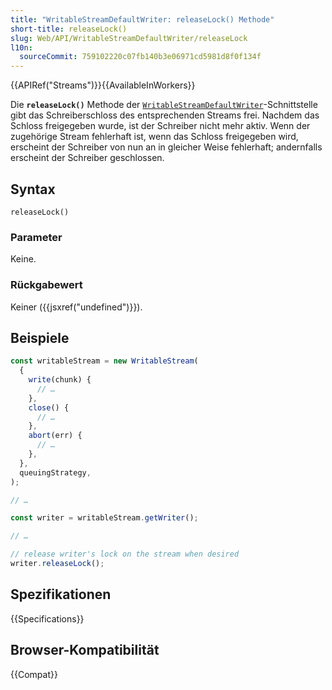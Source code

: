 ```yaml
---
title: "WritableStreamDefaultWriter: releaseLock() Methode"
short-title: releaseLock()
slug: Web/API/WritableStreamDefaultWriter/releaseLock
l10n:
  sourceCommit: 759102220c07fb140b3e06971cd5981d8f0f134f
---
```


{{APIRef("Streams")}}{{AvailableInWorkers}}

Die **`releaseLock()`** Methode der [`WritableStreamDefaultWriter`](/de/docs/Web/API/WritableStreamDefaultWriter)-Schnittstelle gibt das Schreiberschloss des entsprechenden Streams frei. Nachdem das Schloss freigegeben wurde, ist der Schreiber nicht mehr aktiv. Wenn der zugehörige Stream fehlerhaft ist, wenn das Schloss freigegeben wird, erscheint der Schreiber von nun an in gleicher Weise fehlerhaft; andernfalls erscheint der Schreiber geschlossen.

## Syntax

```js-nolint
releaseLock()
```

### Parameter

Keine.

### Rückgabewert

Keiner ({{jsxref("undefined")}}).

## Beispiele

```js
const writableStream = new WritableStream(
  {
    write(chunk) {
      // …
    },
    close() {
      // …
    },
    abort(err) {
      // …
    },
  },
  queuingStrategy,
);

// …

const writer = writableStream.getWriter();

// …

// release writer's lock on the stream when desired
writer.releaseLock();
```

## Spezifikationen

{{Specifications}}

## Browser-Kompatibilität

{{Compat}}
